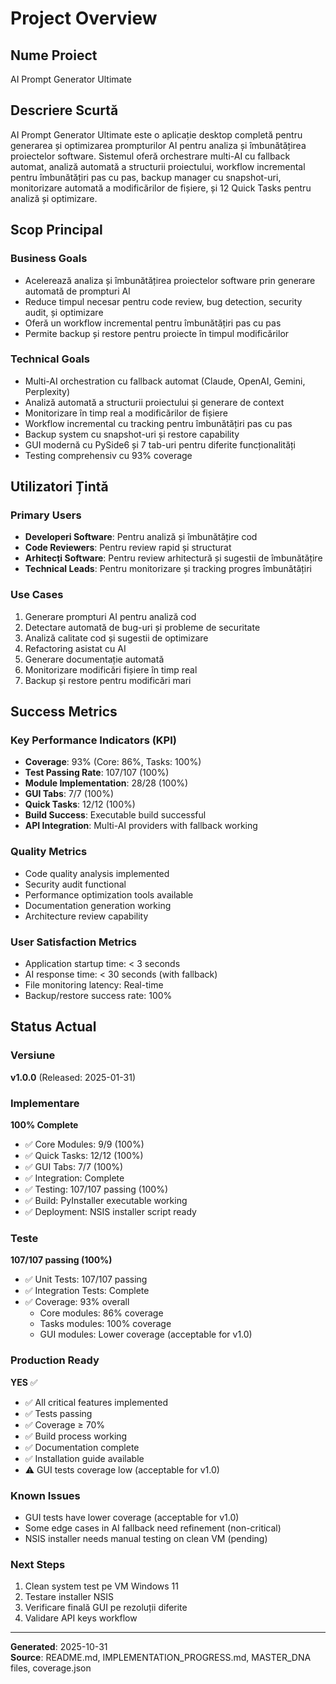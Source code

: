 # Project Overview

## Nume Proiect
AI Prompt Generator Ultimate

## Descriere Scurtă
AI Prompt Generator Ultimate este o aplicație desktop completă pentru generarea și optimizarea prompturilor AI pentru analiza și îmbunătățirea proiectelor software. Sistemul oferă orchestrare multi-AI cu fallback automat, analiză automată a structurii proiectului, workflow incremental pentru îmbunătățiri pas cu pas, backup manager cu snapshot-uri, monitorizare automată a modificărilor de fișiere, și 12 Quick Tasks pentru analiză și optimizare.

## Scop Principal

### Business Goals
- Acelerează analiza și îmbunătățirea proiectelor software prin generare automată de prompturi AI
- Reduce timpul necesar pentru code review, bug detection, security audit, și optimizare
- Oferă un workflow incremental pentru îmbunătățiri pas cu pas
- Permite backup și restore pentru proiecte în timpul modificărilor

### Technical Goals
- Multi-AI orchestration cu fallback automat (Claude, OpenAI, Gemini, Perplexity)
- Analiză automată a structurii proiectului și generare de context
- Monitorizare în timp real a modificărilor de fișiere
- Workflow incremental cu tracking pentru îmbunătățiri pas cu pas
- Backup system cu snapshot-uri și restore capability
- GUI modernă cu PySide6 și 7 tab-uri pentru diferite funcționalități
- Testing comprehensiv cu 93% coverage

## Utilizatori Țintă

### Primary Users
- **Developeri Software**: Pentru analiză și îmbunătățire cod
- **Code Reviewers**: Pentru review rapid și structurat
- **Arhitecți Software**: Pentru review arhitectură și sugestii de îmbunătățire
- **Technical Leads**: Pentru monitorizare și tracking progres îmbunătățiri

### Use Cases
1. Generare prompturi AI pentru analiză cod
2. Detectare automată de bug-uri și probleme de securitate
3. Analiză calitate cod și sugestii de optimizare
4. Refactoring asistat cu AI
5. Generare documentație automată
6. Monitorizare modificări fișiere în timp real
7. Backup și restore pentru modificări mari

## Success Metrics

### Key Performance Indicators (KPI)
- **Coverage**: 93% (Core: 86%, Tasks: 100%)
- **Test Passing Rate**: 107/107 (100%)
- **Module Implementation**: 28/28 (100%)
- **GUI Tabs**: 7/7 (100%)
- **Quick Tasks**: 12/12 (100%)
- **Build Success**: Executable build successful
- **API Integration**: Multi-AI providers with fallback working

### Quality Metrics
- Code quality analysis implemented
- Security audit functional
- Performance optimization tools available
- Documentation generation working
- Architecture review capability

### User Satisfaction Metrics
- Application startup time: < 3 seconds
- AI response time: < 30 seconds (with fallback)
- File monitoring latency: Real-time
- Backup/restore success rate: 100%

## Status Actual

### Versiune
**v1.0.0** (Released: 2025-01-31)

### Implementare
**100% Complete**

- ✅ Core Modules: 9/9 (100%)
- ✅ Quick Tasks: 12/12 (100%)
- ✅ GUI Tabs: 7/7 (100%)
- ✅ Integration: Complete
- ✅ Testing: 107/107 passing (100%)
- ✅ Build: PyInstaller executable working
- ✅ Deployment: NSIS installer script ready

### Teste
**107/107 passing (100%)**

- ✅ Unit Tests: 107/107 passing
- ✅ Integration Tests: Complete
- ✅ Coverage: 93% overall
  - Core modules: 86% coverage
  - Tasks modules: 100% coverage
  - GUI modules: Lower coverage (acceptable for v1.0)

### Production Ready
**YES** ✅

- ✅ All critical features implemented
- ✅ Tests passing
- ✅ Coverage ≥ 70%
- ✅ Build process working
- ✅ Documentation complete
- ✅ Installation guide available
- ⚠️ GUI tests coverage low (acceptable for v1.0)

### Known Issues
- GUI tests have lower coverage (acceptable for v1.0)
- Some edge cases in AI fallback need refinement (non-critical)
- NSIS installer needs manual testing on clean VM (pending)

### Next Steps
1. Clean system test pe VM Windows 11
2. Testare installer NSIS
3. Verificare finală GUI pe rezoluții diferite
4. Validare API keys workflow

---

**Generated**: 2025-10-31  
**Source**: README.md, IMPLEMENTATION_PROGRESS.md, MASTER_DNA files, coverage.json


